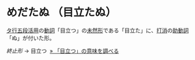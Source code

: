 # めだたぬ  （目立たぬ）
[タ行](https://www.weblio.jp/content/%E3%82%BF%E8%A1%8C "タ行の意味")[五段活用](https://www.weblio.jp/content/%E4%BA%94%E6%AE%B5%E6%B4%BB%E7%94%A8 "五段活用の意味")の[動詞](https://www.weblio.jp/content/%E5%8B%95%E8%A9%9E "動詞の意味")「目立つ」の[未然形](https://www.weblio.jp/content/%E6%9C%AA%E7%84%B6%E5%BD%A2 "未然形の意味")である「目立た」に、[打消](https://www.weblio.jp/content/%E6%89%93%E6%B6%88 "打消の意味")の[助動詞](https://www.weblio.jp/content/%E5%8A%A9%E5%8B%95%E8%A9%9E "助動詞の意味")「ぬ」が付いた形。  
  
*終止形* -> 目立つ  [» 「目立つ」の意味を調べる](めだつ（目立つ）)